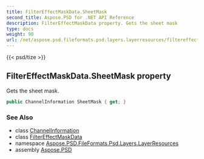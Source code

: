 ```yaml
---
title: FilterEffectMaskData.SheetMask
second_title: Aspose.PSD for .NET API Reference
description: FilterEffectMaskData property. Gets the sheet mask
type: docs
weight: 90
url: /net/aspose.psd.fileformats.psd.layers.layerresources/filtereffectmaskdata/sheetmask/
---
```

{{< psd/tize >}}
## FilterEffectMaskData.SheetMask property

Gets the sheet mask.

```csharp
public ChannelInformation SheetMask { get; }
```

### See Also

* class [ChannelInformation](../../../aspose.psd.fileformats.psd.layers/channelinformation/)
* class [FilterEffectMaskData](../)
* namespace [Aspose.PSD.FileFormats.Psd.Layers.LayerResources](../../filtereffectmaskdata/)
* assembly [Aspose.PSD](../../../)


